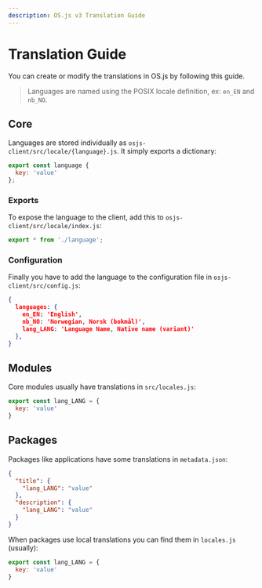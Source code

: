 ```yaml
---
description: OS.js v3 Translation Guide
---
```


# Translation Guide

You can create or modify the translations in OS.js by following this guide.

> Languages are named using the POSIX locale definition, ex: `en_EN` and `nb_NO`.

## Core

Languages are stored individually as `osjs-client/src/locale/{language}.js`. It simply exports a dictionary:

```javascript
export const language {
  key: 'value'
};
```

### Exports

To expose the language to the client, add this to `osjs-client/src/locale/index.js`:

```javascript
export * from './language';
```

### Configuration

Finally you have to add the language to the configuration file in `osjs-client/src/config.js`:

```json
{
  languages: {
    en_EN: 'English',
    nb_NO: 'Norwegian, Norsk (bokmål)',
    lang_LANG: 'Language Name, Native name (variant)'
  },
}
```

## Modules

Core modules usually have translations in `src/locales.js`:

```javascript
export const lang_LANG = {
  key: 'value'
}
```

## Packages

Packages like applications have some translations in `metadata.json`:

```json
{
  "title": {
    "lang_LANG": "value"
  },
  "description": {
    "lang_LANG": "value"
  }
}
```

When packages use local translations you can find them in `locales.js` (usually):

```javascript
export const lang_LANG = {
  key: 'value'
}
```
